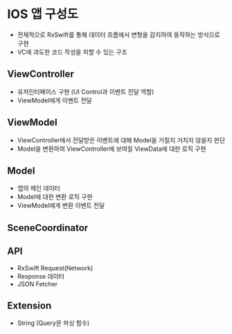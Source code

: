 # IOS 앱 구성도
- 전체적으로 RxSwift를 통해 데이터 흐름에서 변형을 감지하여 동작하는 방식으로 구현
- VC에 과도한 코드 작성을 피할 수 있는 구조

## ViewController
- 유저인터페이스 구현 (UI Control과 이벤트 전달 역할)
- ViewModel에게 이벤트 전달

## ViewModel
- ViewController에서 전달받은 이벤트에 대해 Model을 거칠지 거치지 않을지 판단
- Model을 변환하여 ViewController에 보여질 ViewData에 대한 로직 구현

## Model
- 앱의 메인 데이터
- Model에 대한 변환 로직 구현
- ViewModel에게 변환 이벤트 전달

## SceneCoordinator

## API
- RxSwift Request(Network)
- Response 데이터
- JSON Fetcher

## Extension
- String (Query문 파싱 함수)



